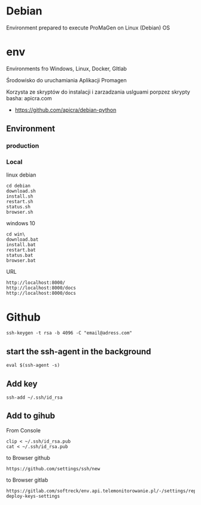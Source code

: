 # Debian
Environment prepared to execute ProMaGen on Linux (Debian) OS


# env
Environments fro Windows, Linux, Docker, GItlab

Środowisko do uruchamiania Aplikacji Promagen

Korzysta ze skryptów do instalacji i zarzadzania uslguami porpzez skrypty basha: apicra.com
+ https://github.com/apicra/debian-python


## Environment

### production 


### Local

linux debian

    cd debian
    download.sh
    install.sh
    restart.sh
    status.sh
    browser.sh


windows 10

    cd win\
    download.bat
    install.bat
    restart.bat
    status.bat
    browser.bat

URL

    http://localhost:8000/
    http://localhost:8000/docs
    http://localhost:8000/docs



# Github

    ssh-keygen -t rsa -b 4096 -C "email@adress.com"

## start the ssh-agent in the background

    eval $(ssh-agent -s)

## Add key
    ssh-add ~/.ssh/id_rsa

## Add to gihub
From Console

    clip < ~/.ssh/id_rsa.pub
    cat < ~/.ssh/id_rsa.pub

to Browser github

    https://github.com/settings/ssh/new

to Browser gitlab

    https://gitlab.com/softreck/env.api.telemonitorowanie.pl/-/settings/repository#js-deploy-keys-settings


